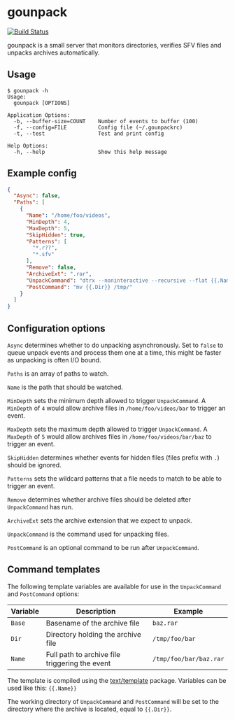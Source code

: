 # gounpack

[![Build Status](https://travis-ci.org/martinp/gounpack.svg)](https://travis-ci.org/martinp/gounpack)

gounpack is a small server that monitors directories, verifies SFV files and
unpacks archives automatically.

## Usage

```
$ gounpack -h
Usage:
  gounpack [OPTIONS]

Application Options:
  -b, --buffer-size=COUNT    Number of events to buffer (100)
  -f, --config=FILE          Config file (~/.gounpackrc)
  -t, --test                 Test and print config

Help Options:
  -h, --help                 Show this help message
```

## Example config

```json
{
  "Async": false,
  "Paths": [
    {
      "Name": "/home/foo/videos",
      "MinDepth": 4,
      "MaxDepth": 5,
      "SkipHidden": true,
      "Patterns": [
        "*.r??",
        "*.sfv"
      ],
      "Remove": false,
      "ArchiveExt": ".rar",
      "UnpackCommand": "dtrx --noninteractive --recursive --flat {{.Name}}",
      "PostCommand": "mv {{.Dir}} /tmp/"
    }
  ]
}
```

## Configuration options

`Async` determines whether to do unpacking asynchronously. Set to `false` to
queue unpack events and process them one at a time, this might be faster as
unpacking is often I/O bound.

`Paths` is an array of paths to watch.

`Name` is the path that should be watched.

`MinDepth` sets the minimum depth allowed to trigger `UnpackCommand`. A
`MinDepth` of `4` would allow archive files in `/home/foo/videos/bar` to trigger
an event.

`MaxDepth` sets the maximum depth allowed to trigger `UnpackCommand`. A `MaxDepth`
of `5` would allow archives files in `/home/foo/videos/bar/baz` to trigger an
event.

`SkipHidden` determines whether events for hidden files (files prefix with `.`)
should be ignored.

`Patterns` sets the wildcard patterns that a file needs to match to be able to
trigger an event.

`Remove` determines whether archive files should be deleted after
`UnpackCommand` has run.

`ArchiveExt` sets the archive extension that we expect to unpack.

`UnpackCommand` is the command used for unpacking files.

`PostCommand` is an optional command to be run after `UnpackCommand`.

## Command templates

The following template variables are available for use in the `UnpackCommand`
and `PostCommand` options:

Variable | Description                                    | Example
-------- | ---------------------------------------------- | -------
`Base`   | Basename of the archive file                   | `baz.rar`
`Dir`    | Directory holding the archive file             | `/tmp/foo/bar`
`Name`   | Full path to archive file triggering the event | `/tmp/foo/bar/baz.rar`

The template is compiled using the
[text/template](http://golang.org/pkg/text/template/) package. Variables can be
used like this: `{{.Name}}`

The working directory of `UnpackCommand` and `PostCommand` will be set to the
directory where the archive is located, equal to `{{.Dir}}`.
